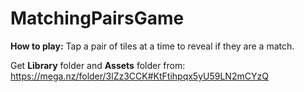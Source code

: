 # MatchingPairsGame
**How to play:** Tap a pair of tiles at a time to reveal if they are a match.

Get **Library** folder and **Assets** folder from: https://mega.nz/folder/3lZz3CCK#KtFtihpqx5yU59LN2mCYzQ
